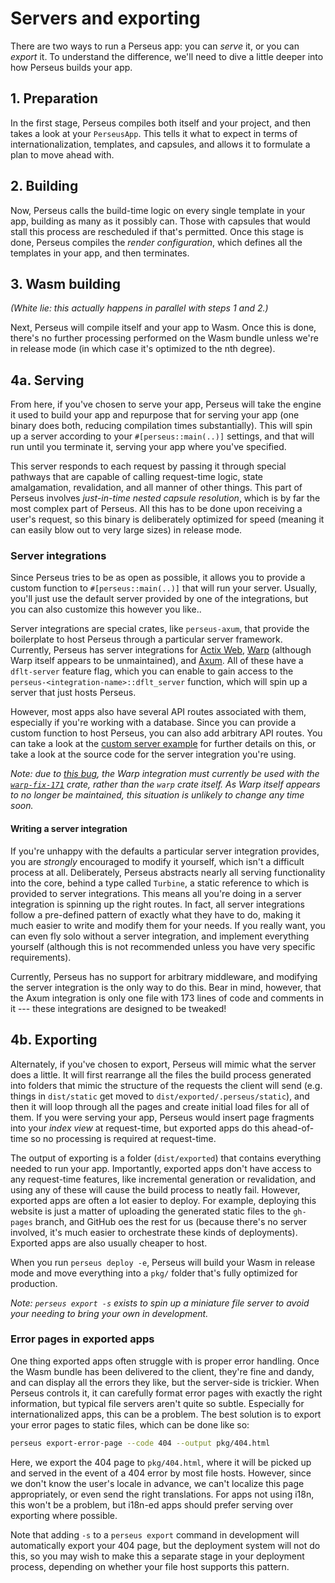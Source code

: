 # Servers and exporting

There are two ways to run a Perseus app: you can *serve* it, or you can *export* it. To understand the difference, we'll need to dive a little deeper into how Perseus builds your app.

## 1. Preparation

In the first stage, Perseus compiles both itself and your project, and then takes a look at your `PerseusApp`. This tells it what to expect in terms of internationalization, templates, and capsules, and allows it to formulate a plan to move ahead with.

## 2. Building

Now, Perseus calls the build-time logic on every single template in your app, building as many as it possibly can. Those with capsules that would stall this process are rescheduled if that's permitted. Once this stage is done, Perseus compiles the *render configuration*, which defines all the templates in your app, and then terminates.

## 3. Wasm building

*(White lie: this actually happens in parallel with steps 1 and 2.)*

Next, Perseus will compile itself and your app to Wasm. Once this is done, there's no further processing performed on the Wasm bundle unless we're in release mode (in which case it's optimized to the nth degree).

## 4a. Serving

From here, if you've chosen to serve your app, Perseus will take the engine it used to build your app and repurpose that for serving your app (one binary does both, reducing compilation times substantially). This will spin up a server according to your `#[perseus::main(..)]` settings, and that will run until you terminate it, serving your app where you've specified.

This server responds to each request by passing it through special pathways that are capable of calling request-time logic, state amalgamation, revalidation, and all manner of other things. This part of Perseus involves *just-in-time nested capsule resolution*, which is by far the most complex part of Perseus. All this has to be done upon receiving a user's request, so this binary is deliberately optimized for speed (meaning it can easily blow out to very large sizes) in release mode.

### Server integrations

Since Perseus tries to be as open as possible, it allows you to provide a custom function to `#[perseus::main(..)]` that will run your server. Usually, you'll just use the default server provided by one of the integrations, but you can also customize this however you like..

Server integrations are special crates, like `perseus-axum`, that provide the boilerplate to host Perseus through a particular server framework. Currently, Perseus has server integrations for [Actix Web](https://github.com/actix/actix-web), [Warp](https://github.com/seanmonstar/warp) (although Warp itself appears to be unmaintained), and [Axum](https://github.com/tokio-rs/axum). All of these have a `dflt-server` feature flag, which you can enable to gain access to the `perseus-<integration-name>::dflt_server` function, which will spin up a server that just hosts Perseus.

However, most apps also have several API routes associated with them, especially if you're working with a database. Since you can provide a custom function to host Perseus, you can also add arbitrary API routes. You can take a look at the [custom server example](https://github.com/framesurge/perseus/tree/main/examples/core/custom_server) for further details on this, or take a look at the source code for the server integration you're using.

*Note: due to [this bug](https://github.com/seanmonstar/warp/issues/171), the Warp integration must currently be used with the [`warp-fix-171`](https://crates.io/crates/warp-fix-171) crate, rather than the `warp` crate itself. As Warp itself appears to no longer be maintained, this situation is unlikely to change any time soon.*

#### Writing a server integration

If you're unhappy with the defaults a particular server integration provides, you are *strongly* encouraged to modify it yourself, which isn't a difficult process at all. Deliberately, Perseus abstracts nearly all serving functionality into the core, behind a type called `Turbine`, a static reference to which is provided to server integrations. This means all you're doing in a server integration is spinning up the right routes. In fact, all server integrations follow a pre-defined pattern of exactly what they have to do, making it much easier to write and modify them for your needs. If you really want, you can even fly solo without a server integration, and implement everything yourself (although this is not recommended unless you have very specific requirements).

Currently, Perseus has no support for arbitrary middleware, and modifying the server integration is the only way to do this. Bear in mind, however, that the Axum integration is only one file with 173 lines of code and comments in it --- these integrations are designed to be tweaked!

## 4b. Exporting

Alternately, if you've chosen to export, Perseus will mimic what the server does a little. It will first rearrange all the files the build process generated into folders that mimic the structure of the requests the client will send (e.g. things in `dist/static` get moved to `dist/exported/.perseus/static`), and then it will loop through all the pages and create initial load files for all of them. If you were serving your app, Perseus would insert page fragments into your *index view* at request-time, but exported apps do this ahead-of-time so no processing is required at request-time.

The output of exporting is a folder (`dist/exported`) that contains everything needed to run your app. Importantly, exported apps don't have access to any request-time features, like incremental generation or revalidation, and using any of these will cause the build process to neatly fail. However, exported apps are often a lot easier to deploy. For example, deploying this website is just a matter of uploading the generated static files to the `gh-pages` branch, and GitHub oes the rest for us (because there's no server involved, it's much easier to orchestrate these kinds of deployments). Exported apps are also usually cheaper to host.

When you run `perseus deploy -e`, Perseus will build your Wasm in release mode and move everything into a `pkg/` folder that's fully optimized for production.

*Note: `perseus export -s` exists to spin up a miniature file server to avoid your needing to bring your own in development.*

### Error pages in exported apps

One thing exported apps often struggle with is proper error handling. Once the Wasm bundle has been delivered to the client, they're fine and dandy, and can display all the errors they like, but the server-side is trickier. When Perseus controls it, it can carefully format error pages with exactly the right information, but typical file servers aren't quite so subtle. Especially for internationalized apps, this can be a problem. The best solution is to export your error pages to static files, which can be done like so:

```sh
perseus export-error-page --code 404 --output pkg/404.html
```

Here, we export the 404 page to `pkg/404.html`, where it will be picked up and served in the event of a 404 error by most file hosts. However, since we don't know the user's locale in advance, we can't localize this page appropriately, or even send the right translations. For apps not using i18n, this won't be a problem, but i18n-ed apps should prefer serving over exporting where possible.

Note that adding `-s` to a `perseus export` command in development will automatically export your 404 page, but the deployment system will not do this, so you may wish to make this a separate stage in your deployment process, depending on whether your file host supports this pattern.
